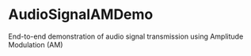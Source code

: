 # AudioSignalAMDemo
End-to-end demonstration of audio signal transmission using Amplitude Modulation (AM)
